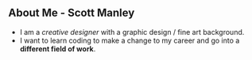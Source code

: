 ## About Me - Scott Manley 

* I am a *creative designer* with a graphic design / fine art background. 
* I want to learn coding to make a change to my career and go into a **different field of work**.
